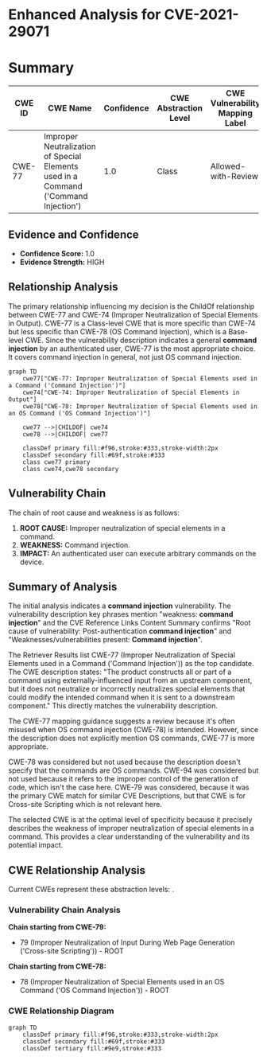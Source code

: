 # Enhanced Analysis for CVE-2021-29071

# Summary
| CWE ID  | CWE Name  | Confidence | CWE Abstraction Level | CWE Vulnerability Mapping Label | CWE-Vulnerability Mapping Notes |
|---|---|---|---|---|---|
| CWE-77 | Improper Neutralization of Special Elements used in a Command ('Command Injection') | 1.0 | Class | Allowed-with-Review | Primary CWE |

## Evidence and Confidence

*   **Confidence Score:** 1.0
*   **Evidence Strength:** HIGH

## Relationship Analysis
The primary relationship influencing my decision is the ChildOf relationship between CWE-77 and CWE-74 (Improper Neutralization of Special Elements in Output). CWE-77 is a Class-level CWE that is more specific than CWE-74 but less specific than CWE-78 (OS Command Injection), which is a Base-level CWE. Since the vulnerability description indicates a general **command injection** by an authenticated user, CWE-77 is the most appropriate choice. It covers command injection in general, not just OS command injection.

```mermaid
graph TD
    cwe77["CWE-77: Improper Neutralization of Special Elements used in a Command ('Command Injection')"]
    cwe74["CWE-74: Improper Neutralization of Special Elements in Output"]
    cwe78["CWE-78: Improper Neutralization of Special Elements used in an OS Command ('OS Command Injection')"]

    cwe77 -->|CHILDOF| cwe74
    cwe78 -->|CHILDOF| cwe77

    classDef primary fill:#f96,stroke:#333,stroke-width:2px
    classDef secondary fill:#69f,stroke:#333
    class cwe77 primary
    class cwe74,cwe78 secondary
```

## Vulnerability Chain
The chain of root cause and weakness is as follows:
1.  **ROOT CAUSE:** Improper neutralization of special elements in a command.
2.  **WEAKNESS:** Command injection.
3.  **IMPACT:** An authenticated user can execute arbitrary commands on the device.

## Summary of Analysis
The initial analysis indicates a **command injection** vulnerability. The vulnerability description key phrases mention "weakness: **command injection**" and the CVE Reference Links Content Summary confirms "Root cause of vulnerability: Post-authentication **command injection**" and "Weaknesses/vulnerabilities present: **Command injection**".

The Retriever Results list CWE-77 (Improper Neutralization of Special Elements used in a Command ('Command Injection')) as the top candidate. The CWE description states: "The product constructs all or part of a command using externally-influenced input from an upstream component, but it does not neutralize or incorrectly neutralizes special elements that could modify the intended command when it is sent to a downstream component." This directly matches the vulnerability description.

The CWE-77 mapping guidance suggests a review because it's often misused when OS command injection (CWE-78) is intended. However, since the description does not explicitly mention OS commands, CWE-77 is more appropriate.

CWE-78 was considered but not used because the description doesn't specify that the commands are OS commands. CWE-94 was considered but not used because it refers to the improper control of the generation of code, which isn't the case here. CWE-79 was considered, because it was the primary CWE match for similar CVE Descriptions, but that CWE is for Cross-site Scripting which is not relevant here.

The selected CWE is at the optimal level of specificity because it precisely describes the weakness of improper neutralization of special elements in a command. This provides a clear understanding of the vulnerability and its potential impact.


## CWE Relationship Analysis

Current CWEs represent these abstraction levels: .


### Vulnerability Chain Analysis

**Chain starting from CWE-79:**
- 79 (Improper Neutralization of Input During Web Page Generation ('Cross-site Scripting')) - ROOT


**Chain starting from CWE-78:**
- 78 (Improper Neutralization of Special Elements used in an OS Command ('OS Command Injection')) - ROOT



### CWE Relationship Diagram

```mermaid
graph TD
    classDef primary fill:#f96,stroke:#333,stroke-width:2px
    classDef secondary fill:#69f,stroke:#333
    classDef tertiary fill:#9e9,stroke:#333
```
